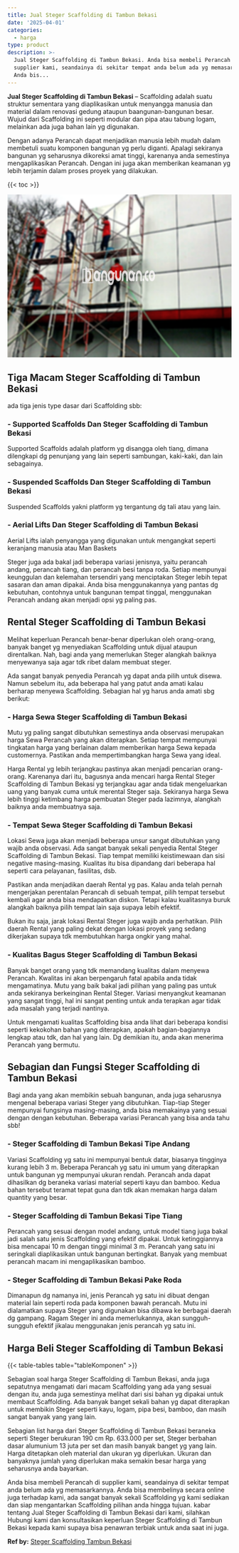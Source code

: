 ```yaml
---
title: Jual Steger Scaffolding di Tambun Bekasi
date: '2025-04-01'
categories:
  - harga
type: product
description: >-
  Jual Steger Scaffolding di Tambun Bekasi. Anda bisa membeli Perancah di
  supplier kami, seandainya di sekitar tempat anda belum ada yg memasarkannya.
  Anda bis...
---
```


**Jual Steger Scaffolding di Tambun Bekasi** – Scaffolding adalah suatu struktur sementara yang diaplikasikan untuk menyangga manusia dan material dalam renovasi gedung ataupun baangunan-bangunan besar. Wujud dari Scaffolding ini seperti modular dan pipa atau tabung logam, melainkan ada juga bahan lain yg digunakan.

Dengan adanya Perancah dapat menjadikan manusia lebih mudah dalam membetuli suatu komponen bangunan yg perlu diganti. Apalagi sekiranya bangunan yg seharusnya dikoreksi amat tinggi, karenanya anda semestinya mengaplikasikan Perancah. Dengan ini juga akan memberikan keamanan yg lebih terjamin dalam proses proyek yang dilakukan.

{{< toc >}}

![Jual Steger Scaffolding di Tambun Bekasi](/images/sewa-scaffolding-steger-07.png)

## Tiga Macam Steger Scaffolding di Tambun Bekasi

ada tiga jenis type dasar dari Scaffolding sbb:

### \- Supported Scaffolds Dan Steger Scaffolding di Tambun Bekasi

Supported Scaffolds adalah platform yg disangga oleh tiang, dimana dilengkapi dg penunjang yang lain seperti sambungan, kaki-kaki, dan lain sebagainya.

### \- Suspended Scaffolds Dan Steger Scaffolding di Tambun Bekasi

Suspended Scaffolds yakni platform yg tergantung dg tali atau yang lain.

### \- Aerial Lifts Dan Steger Scaffolding di Tambun Bekasi

Aerial Lifts ialah penyangga yang digunakan untuk mengangkat seperti keranjang manusia atau Man Baskets

Steger juga ada bakal jadi beberapa variasi jenisnya, yaitu perancah andang, perancah tiang, dan perancah besi tanpa roda. Setiap mempunyai keunggulan dan kelemahan tersendiri yang menciptakan Steger lebih tepat sasaran dan aman dipakai. Anda bisa menggunakannya yang pantas dg kebutuhan, contohnya untuk bangunan tempat tinggal, menggunakan Perancah andang akan menjadi opsi yg paling pas.

## Rental Steger Scaffolding di Tambun Bekasi

Melihat keperluan Perancah benar-benar diperlukan oleh orang-orang, banyak banget yg menyediakan Scaffolding untuk dijual ataupun direntalkan. Nah, bagi anda yang memerlukan Steger alangkah baiknya menyewanya saja agar tdk ribet dalam membuat steger.

Ada sangat banyak penyedia Perancah yg dapat anda pilih untuk disewa. Namun sebelum itu, ada beberapa hal yang patut anda amati kalau berharap menyewa Scaffolding. Sebagian hal yg harus anda amati sbg berikut:

### \- Harga Sewa Steger Scaffolding di Tambun Bekasi

Mutu yg paling sangat dibutuhkan semestinya anda observasi merupakan harga Sewa Perancah yang akan diterapkan. Setiap tempat mempunyai tingkatan harga yang berlainan dalam memberikan harga Sewa kepada customernya. Pastikan anda mempertimbangkan harga Sewa yang ideal.

Harga Rental yg lebih terjangkau pastinya akan menjadi pencarian orang-orang. Karenanya dari itu, bagusnya anda mencari harga Rental Steger Scaffolding di Tambun Bekasi yg terjangkau agar anda tidak mengeluarkan uang yang banyak cuma untuk merental Steger saja. Sekiranya harga Sewa lebih tinggi ketimbang harga pembuatan Steger pada lazimnya, alangkah baiknya anda membuatnya saja.

### \- Tempat Sewa Steger Scaffolding di Tambun Bekasi

Lokasi Sewa juga akan menjadi beberapa unsur sangat dibutuhkan yang wajib anda observasi. Ada sangat banyak sekali penyedia Rental Steger Scaffolding di Tambun Bekasi. Tiap tempat memiliki keistimewaan dan sisi negative masing-masing. Kualitas itu bisa dipandang dari beberapa hal seperti cara pelayanan, fasilitas, dsb.

Pastikan anda menjadikan daerah Rental yg pas. Kalau anda telah pernah mengerjakan perentalan Perancah di sebuah tempat, pilih tempat tersebut kembali agar anda bisa mendapatkan diskon. Tetapi kalau kualitasnya buruk alangkah baiknya pilih tempat lain saja supaya lebih efektif.

Bukan itu saja, jarak lokasi Rental Steger juga wajib anda perhatikan. Pilih daerah Rental yang paling dekat dengan lokasi proyek yang sedang dikerjakan supaya tdk membutuhkan harga ongkir yang mahal.

### \- Kualitas Bagus Steger Scaffolding di Tambun Bekasi

Banyak banget orang yang tdk memandang kualitas dalam menyewa Perancah. Kwalitas ini akan berpengaruh fatal apabila anda tidak mengamatinya. Mutu yang baik bakal jadi pilihan yang paling pas untuk anda sekiranya berkeinginan Rental Steger. Variasi menyangkut keamanan yang sangat tinggi, hal ini sangat penting untuk anda terapkan agar tidak ada masalah yang terjadi nantinya.

Untuk mengamati kualitas Scaffolding bisa anda lihat dari beberapa kondisi seperti kekokohan bahan yang diterapkan, apakah bagian-bagiannya lengkap atau tdk, dan hal yang lain. Dg demikian itu, anda akan menerima Perancah yang bermutu.

## Sebagian dan Fungsi Steger Scaffolding di Tambun Bekasi

Bagi anda yang akan membikin sebuah bangunan, anda juga seharusnya mengenal beberapa variasi Steger yang dibutuhkan. Tiap-tiap Steger mempunyai fungsinya masing-masing, anda bisa memakainya yang sesuai dengan dengan kebutuhan. Beberapa variasi Perancah yang bisa anda tahu sbb!

### \- Steger Scaffolding di Tambun Bekasi Tipe Andang

Variasi Scaffolding yg satu ini mempunyai bentuk datar, biasanya tingginya kurang lebih 3 m. Beberapa Perancah yg satu ini umum yang diterapkan untuk bangunan yg mempunyai ukuran rendah. Perancah anda dapat dihasilkan dg beraneka variasi material seperti kayu dan bamboo. Kedua bahan tersebut teramat tepat guna dan tdk akan memakan harga dalam quantity yang besar.

### \- Steger Scaffolding di Tambun Bekasi Tipe Tiang

Perancah yang sesuai dengan model andang, untuk model tiang juga bakal jadi salah satu jenis Scaffolding yang efektif dipakai. Untuk ketinggiannya bisa mencapai 10 m dengan tinggi minimal 3 m. Perancah yang satu ini seringkali diaplikasikan untuk bangunan bertingkat. Banyak yang membuat perancah macam ini mengaplikasikan bamboo.

### \- Steger Scaffolding di Tambun Bekasi Pake Roda

Dimanapun dg namanya ini, jenis Perancah yg satu ini dibuat dengan material lain seperti roda pada komponen bawah perancah. Mutu ini dialamatkan supaya Steger yang digunakan bisa dibawa ke berbagai daerah dg gampang. Ragam Steger ini anda memerlukannya, akan sungguh-sungguh efektif jikalau menggunakan jenis perancah yg satu ini.

## Harga Beli Steger Scaffolding di Tambun Bekasi

{{< table-tables table="tableKomponen" >}}

Sebagian soal harga Steger Scaffolding di Tambun Bekasi, anda juga sepatutnya mengamati dari macam Scaffolding yang ada yang sesuai dengan itu, anda juga semestinya melihat dari sisi bahan yg dipakai untuk membaut Scaffolding. Ada banyak banget sekali bahan yg dapat diterapkan untuk membikin Steger seperti kayu, logam, pipa besi, bamboo, dan masih sangat banyak yang yang lain.

Sebagian list harga dari Steger Scaffolding di Tambun Bekasi beraneka seperti Steger berukuran 190 cm Rp. 633.000 per set, Steger berbahan dasar alumunium 13 juta per set dan masih banyak banget yg yang lain. Harga ditetapkan oleh material dan ukuran yg diperlukan. Ukuran dan banyaknya jumlah yang diperlukan maka semakin besar harga yang seharusnya anda bayarkan.

Anda bisa membeli Perancah di supplier kami, seandainya di sekitar tempat anda belum ada yg memasarkannya. Anda bisa membelinya secara online juga terhadap kami, ada sangat banyak sekali Scaffolding yg kami sediakan dan siap mengantarkan Scaffolding pilihan anda hingga tujuan. kabar tentang Jual Steger Scaffolding di Tambun Bekasi dari kami, silahkan Hubungi kami dan konsultasikan keperluan Steger Scaffolding di Tambun Bekasi kepada kami supaya bisa penawran terbiak untuk anda saat ini juga.

**Ref by:** [Steger Scaffolding Tambun Bekasi](https://id.wikipedia.org/wiki/Steger)
